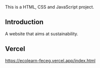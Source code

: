 This is a HTML, CSS and JavaScript project.

## Introduction
A website that aims at sustainability.

## Vercel

https://ecolearn-feceg.vercel.app/index.html

